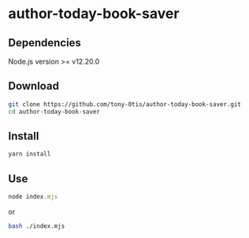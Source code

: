 # author-today-book-saver

## Dependencies
Node.js version >= v12.20.0

## Download
```bash
git clone https://github.com/tony-0tis/author-today-book-saver.git
cd author-today-book-saver
```
## Install
```js
yarn install
```

## Use
```js
node index.mjs
```
or
```bash
bash ./index.mjs
```
